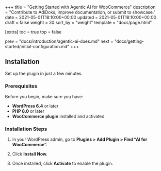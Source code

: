 +++
title = "Getting Started with Agentic AI for WooCommerce"
description = "Contribute to AdiDoks, improve documentation, or submit to showcase."
date = 2021-05-01T18:10:00+00:00
updated = 2021-05-01T18:10:00+00:00
draft = false
weight = 30
sort_by = "weight"
template = "docs/page.html"

[extra]
toc = true
top = false

prev = "docs/introduction/agentic-ai-does.md"
next = "docs/getting-started/initial-configuration.md"
+++

## Installation
Set up the plugin in just a few minutes.

### Prerequisites
Before you begin, make sure you have:

* **WordPress 6.4** or later
* **PHP 8.0** or later
* **WooCommerce plugin** installed and activated

### Installation Steps

1. In your WordPress admin, go to **Plugins > Add Plugin > Find “AI for WooCommerce”.**

2. Click **Install Now.**

3. Once installed, click **Activate** to enable the plugin.